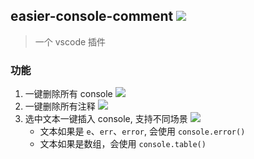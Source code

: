 ## easier-console-comment ![](https://img.shields.io/badge/vscode%20plugin-0.1.6-brightgreen)

> 一个 vscode 插件

### 功能

1. 一键删除所有 console
   ![](http://assets.onlyadaydreamer.top/vscode-plugin-gifs/delete-all-console.gif)
2. 一键删除所有注释
   ![](http://assets.onlyadaydreamer.top/vscode-plugin-gifs/delete-all-comment.gif)
3. 选中文本一键插入 console, 支持不同场景
   ![](http://assets.onlyadaydreamer.top/vscode-plugin-gifs/insert-console.gif)
   - 文本如果是 `e`、`err`、`error`, 会使用 `console.error()`
   - 文本如果是数组，会使用 `console.table()`
